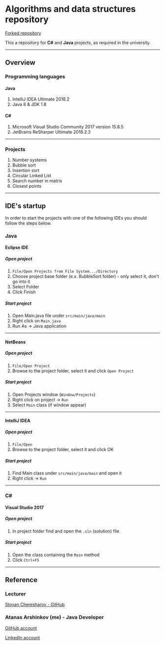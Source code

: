 # Algorithms and data structures repository

[Forked repository](https://github.com/wingman007/ADS2018Informatics)

This a repository for __C#__ and __Java__ projects, as required in the university.

___

## Overview 

### Programming languages

#### Java

1. IntelliJ IDEA Ultimate 2018.2
2. Java 8 & JDK 1.8

#### C#

1. Microsoft Visual Studio Community 2017 version 15.8.5
2. JetBrains ReSharper Ultimate 2018.2.3

___

### Projects

1. Number systems
2. Bubble sort
3. Insertion sort
4. Circular Linked List
5. Search number in matrix
6. Closest points

___

## IDE's startup

In order to start the projects with one of the following IDEs you should follow the steps below.

### Java

#### Eclipse IDE

##### Open project

1. `File/Open Projects from File System.../Directory`
2. Choose project base folder (e.x. BubbleSort folder) - only select it, don't go into it
3. Select Folder
4. Click Finish

##### Start project

1. Open Main.java file under `src/main/java/main`
2. Right click on `Main.java`
3. Run As -> Java application

___

#### NetBeans

##### Open project

1. `File/Open Project`
2. Browse to the project folder, select it and click `Open Project`

##### Start project

1. Open Projects window (`Window/Projects`)
2. Right click on project -> `Run`
3. Select `Main` class (if window appear)

___

#### IntelliJ IDEA

##### Open project

1. `File/Open`
2. Browse to the project folder, select it and click OK

##### Start project

1. Find Main class under `src/main/java/main` and open it
2. Right click -> `Run`

___

### C#

#### Visual Studio 2017

##### Open project

1. In project folder find and open the `.sln` (solution) file

##### Start project

1. Open the class containing the `Main` method
2. Click `Ctrl+F5`

___

## Reference

### Lecturer

[Stoyan Cheresharov - GitHub](https://github.com/wingman007)

### Atanas Arshinkov (me) - Java Developer

[GitHub account](https://www.github.com/aarshinkov)

[LinkedIn account](https://www.linkedin.com/in/atanas-arshinkov)
